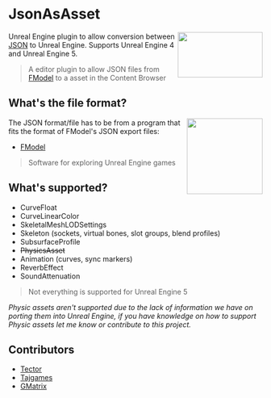 # JsonAsAsset
<img align="right" width="168" height="90" src="https://user-images.githubusercontent.com/73559984/224509260-48a78275-f5dd-4a20-b0f4-399fb6913d98.png">

Unreal Engine plugin to allow conversion between [JSON](https://www.json.org/json-en.html) to Unreal Engine. Supports Unreal Engine 4 and Unreal Engine 5. 

> A editor plugin to allow JSON files from [FModel](https://fmodel.app) to a asset in the Content Browser

## What's the file format?
<img align="right" width="150" height="150" src="https://raw.githubusercontent.com/4sval/FModel/master/FModel/FModel.ico">
The JSON format/file has to be from a program that fits the format of FModel's JSON export files:

- [FModel](https://fmodel.app)
> Software for exploring Unreal Engine games

## What's supported?
- CurveFloat
- CurveLinearColor
- SkeletalMeshLODSettings
- Skeleton (sockets, virtual bones, slot groups, blend profiles)
- SubsurfaceProfile
- ~~PhysicsAsset~~
- Animation (curves, sync markers)
- ReverbEffect
- SoundAttenuation
> Not everything is supported for Unreal Engine 5

_Physic assets aren't supported due to the lack of information we have on porting them into Unreal Engine, if you have knowledge on how to support Physic assets let me know or contribute to this project._

## Contributors
- [Tector](https://github.com/Tectors)
- [Tajgames](https://github.com/)
- [GMatrix](https://github.com/GMatrixGames)
